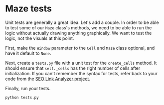 # Maze tests

Unit tests are generally a great idea. Let's add a couple. In order to be able to test some of our `Maze` class's methods, we need to be able to run the logic without actually drawing anything graphically. We want to test the logic, not the visuals at this point.

First, make the `Window` parameter to the `Cell` and `Maze` class optional, and have it default to `None`.

Next, create a `tests.py` file with a unit test for the `create_cells` method. It should ensure that `self._cells` has the right number of cells after initialization. If you can't remember the syntax for tests, refer back to your code from the [SEO Link Analyzer project](https://boot.dev/project/59fbb2aa-7d67-4e88-bac8-42f49798a9f5/4a7010c1-e7d3-4cc5-9b1b-d1f4e9f9ce81).

Finally, run your tests.

```bash
python tests.py
```

